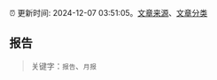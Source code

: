:alarm_clock: 更新时间: 2024-12-07 03:51:05。[文章来源](/README.md)、[文章分类](/TAGS.md)

## 报告


> 关键字：`报告`、`月报`



